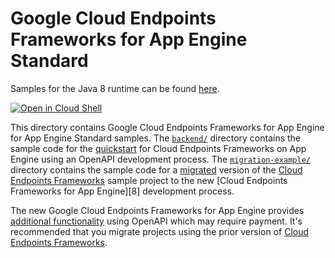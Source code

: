 # Google Cloud Endpoints Frameworks for App Engine Standard

Samples for the Java 8 runtime can be found [here](/appengine-java8).

<a href="https://console.cloud.google.com/cloudshell/open?git_repo=https://github.com/GoogleCloudPlatform/java-docs-samples&page=editor&open_in_editor=appengine/endpoints-frameworks-v2/README.md">
<img alt="Open in Cloud Shell" src ="http://gstatic.com/cloudssh/images/open-btn.png"></a>

This directory contains Google Cloud Endpoints Frameworks for App Engine for
App Engine Standard samples. The [`backend/`](backend/) directory contains the
sample code for the [quickstart][4] for Cloud Endpoints Frameworks on App Engine
using an OpenAPI development process. The [`migration-example/`](migration-example/) directory
contains the sample code for a [migrated][2] version of the [Cloud Endpoints
Frameworks][1] sample project to the new [Cloud Endpoints Frameworks for App Engine][8]
development process.

The new Google Cloud Endpoints Frameworks for App Engine provides
[additional functionality][3] using OpenAPI which may require payment.
It's recommended that you migrate projects using the prior version of [Cloud Endpoints Frameworks][1].


[1]: https://cloud.google.com/endpoints/docs/frameworks/legacy/v1/java
[2]: https://cloud.google.com/endpoints/docs/frameworks/legacy/v1/java/migrating
[3]: https://cloud.google.com/endpoints/docs/frameworks/java/about-cloud-endpoints-frameworks
[4]: https://cloud.google.com/endpoints/docs/frameworks/java/quickstart-frameworks-java
